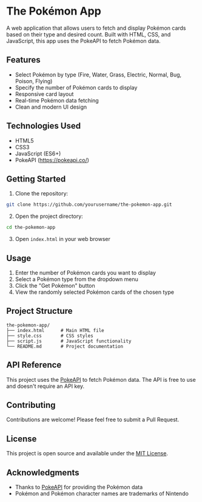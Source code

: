 # The Pokémon App

A web application that allows users to fetch and display Pokémon cards based on their type and desired count. Built with HTML, CSS, and JavaScript, this app uses the PokeAPI to fetch Pokémon data.

## Features

- Select Pokémon by type (Fire, Water, Grass, Electric, Normal, Bug, Poison, Flying)
- Specify the number of Pokémon cards to display
- Responsive card layout
- Real-time Pokémon data fetching
- Clean and modern UI design

## Technologies Used

- HTML5
- CSS3
- JavaScript (ES6+)
- PokeAPI (https://pokeapi.co/)

## Getting Started

1. Clone the repository:
```bash
git clone https://github.com/yourusername/the-pokemon-app.git
```

2. Open the project directory:
```bash
cd the-pokemon-app
```

3. Open `index.html` in your web browser

## Usage

1. Enter the number of Pokémon cards you want to display
2. Select a Pokémon type from the dropdown menu
3. Click the "Get Pokémon" button
4. View the randomly selected Pokémon cards of the chosen type

## Project Structure

```
the-pokemon-app/
├── index.html      # Main HTML file
├── style.css       # CSS styles
├── script.js       # JavaScript functionality
└── README.md       # Project documentation
```

## API Reference

This project uses the [PokeAPI](https://pokeapi.co/) to fetch Pokémon data. The API is free to use and doesn't require an API key.

## Contributing

Contributions are welcome! Please feel free to submit a Pull Request.

## License

This project is open source and available under the [MIT License](LICENSE).

## Acknowledgments

- Thanks to [PokeAPI](https://pokeapi.co/) for providing the Pokémon data
- Pokémon and Pokémon character names are trademarks of Nintendo 